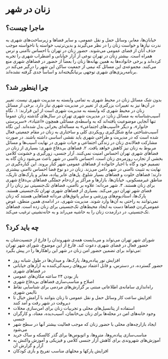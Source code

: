 <!-- TITLE: متون سیاستی -->

# زنان در شهر

## ماجرا چیست؟
خیابان‌ها، معابر، وسائل حمل و نقل عمومی، و سایر فضاها و زیرساخت‌های شهری به ندرت نیازها و خواست زنان را در نظر می‌گیرند و بدین‌ترتیب خواسته یا ناخواسته موجب حذف آنان از فضای عمومی می‌شوند. حضور زنان در تهران با احساس ناامنی و ترس همراه است. بیشتر زنان در تهران نوعی از آزار خیابانی و اضطراب شهری را تجربه کرده‌اند و برخی خانواده‌ها به همین بهانه‌ها زنان را بعضاً از حضور در فضاهای شهری منع می‌کنند. مجموعه‌ی این مسائل که نیمی از جمعیت ساکن این شهر را درگیر می‌کند در برنامه‌ریزی‌های شهری توجهی برنیانگیخته‌اند و اساساً جدی گرفته نشده‌اند.

## چرا اینطور شد؟
بدون شک مسائل زنان در محیط شهری به تمامی وابسته به مدیریت شهری نیست. تغییر در آن‌ها نیز به تغییرات بزرگتری از تغییر در مدیریت شهری نیاز دارد. برخی از مسائل زنان در محیط شهری که وابسته به مدیریت شهری است از این قرارند:
۱. نگاه آسیب‌شناسانه به مسائل زنان: در مدیریت شهری تهران در سال‌های گذشته زنان عموماً تنها آنجایی موضوعیت یافته‌اند که به واسطه‌ی مسائلی همچون «اعتیاد»، «سرپرستی خانوار»، و دیگر «آسیب‌های اجتماعی» به مساله‌ای بحرانی بدل شده‌اند. این نگاه آسیب‌شناختی مانع شکل‌گیری رویکردی کلی و ساختاری به زنان در مقام جمعیتی فعال شده است که در مدیریت و طراحی شهری باید نقشی اساسی داشته باشند. در صورت مشارکت فعالانه‌ی زنان در زندگی اجتماعی و حیات شهری در نهایت آسیب‌ها و مسائل مربوط به زنان نیز کاهش خواهد یافت.
۲. فضاهای بی‌دفاع شهری: بسیاری از زنان در فضاهای شهری تهران احساس امنیت نمی‌کنند. آزار جنسی، زورگیری و خشونت کلامی بخشی از تجارب روزمره‌ی زنان است. احساس ناامنی در شهر باعث می‌شود زنان گاه به تصمیم خود و گاه با اجبار خانواده از فضاهای عمومی شهر کنار بروند. این کناره‌گیری در نهایت به تثبیت ناامنی در شهر دامن می‌زند. زنان در دو نوع فضا احساس ناامنی بیشتری دارند؛ فضاهای خلوت و فضاهای بسیار شلوغ. پل‌های عابر پیاده، معابر و پارک‌های تاریک، مناطق غیرمسکونی، خیابان‌ها، بازارها و مراکز پر ازدحام جملگی فضاهای بی‌دفاع شهری برای زنان هستند.
۳. شهر مردانه: علاوه بر ناامنی، فضاهای تک‌جنسیتی نیز زنان را از فضای شهر تهران دور می‌کند. بسیاری از فضاهای شهری تهران تک‌جنسیتی هستند. پارک‌ها، استادیوم‌های ورزشی و سایر پاتوق‌های مردانه فضاهایی هستند که زنان نمی‌توانند به راحتی به آن‌ها وارد شوند. مدیریت شهری، در ادامه‌ی همین منطق، عوضِ عمومی‌کردن فضاها دست به ایجاد محیط‌های تک‌جنسیتی برای زنان زده است. فضاهای تک‌جنسیتی، در درازمدت زنان را به حاشیه می‌راند و به خانه‌نشینی ترغیب می‌کند.

## چه باید کرد؟
شورای شهر تهران می‌تواند و می‌بایست همه‌ی شهروندان را فارغ از جنسیت‌شان به حضور فعال در فضای شهری دعوت کند. فارغ از این موضوع، شورای شهر تهران می‌تواند برای تضمین حضور امن زنان در شهر این راهکارها را در پیش بگیرد:

*  افزایش نور پیاده‌روها، پارک‌ها، و میدان‌ها در طول شبانه روز
* حضور گسترده، در دسترس، و قابل اعتماد نیروهای رسیدگی‌کننده به آزارهای خیابانی در فضاهای شهری
* باز بودن ۲۴ ساعته مکان‌های عمومی
* اصلاح و مناسب‌سازی فضاهای بی‌دفاع شهری
* راه‌اندازی سامانه‌ی اطلاعاتی مبتنی بر گزارش‌های مردمی برای شناسایی نقاط ناایمن شهری
* افزایش ساعت کار وسائل حمل و نقل عمومی تا زنان بتوانند با آرامش خیال تا دیروقت در شهر رفت و آمد کنند
* استفاده از پتانسیل‌های محلی و تجربیات زنان برای امن‌سازی محلات
* وجود خانه‌های امن در محله‌ها برای زنان بی‌خانمان، آسیب‌دیده، معتاد، و کارگران جنسی
* ایجاد بازارچه‌های محلی با حضور زنان که موجب فعالیت بیشتر آنها در سطح شهر می‌شود
* مناسب‌سازی پیاده‌روها، متروها، و اتوبوس‌ها برای گذر کالسکه و ساک خرید
* آموزش‌های شهروندی برای کاهش آزار جنسی کلامی و فیزیکی و آموزش واکنش به آزار و گزارش آن
* افزایش پارکها و محلهای مناسب تفریح و بازی کودکان
